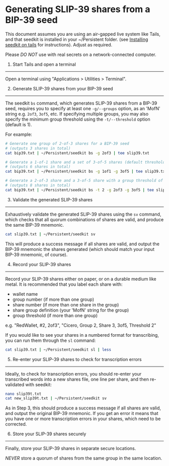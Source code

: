 
Generating SLIP-39 shares from a BIP-39 seed
============================================

This document assumes you are using an air-gapped live system like
Tails, and that seedkit is installed in your ~/Persistent folder.
(see [Installing seedkit on tails](https://github.com/gavincarr/seedkit/blob/main/recipes/installing_seedkit_on_tails.md)
for instructions). Adjust as required.

Please *DO NOT* use with real secrets on a network-connected computer.


1. Start Tails and open a terminal
----------------------------------

Open a terminal using "Applications > Utilities > Terminal".


2. Generate SLIP-39 shares from your BIP-39 seed
------------------------------------------------

The seedkit `bs` command, which generates SLIP-39 shares from a
BIP-39 seed, requires you to specify at least one `-g/--groups` option,
as an 'MofN' string e.g. `2of3`, `3of5`, etc. If specifying multiple
groups, you may also specify the minimum group threshold using the
`-t/--threshold` option (default is 1).

For example:

```bash
# Generate one group of 2-of-3 shares for a BIP-39 seed
# (outputs 3 shares in total)
cat bip39.txt | ~/Persistent/seedkit bs -g 2of3 | tee slip39.txt

# Generate a 1-of-1 share and a set of 3-of-5 shares (default threshold == 1)
# (outputs 6 shares in total)
cat bip39.txt | ~/Persistent/seedkit bs -g 1of1 -g 3of5 | tee slip39.txt

# Generate a 2-of-3 share and a 3-of-5 share with a group threshold of 2
# (outputs 8 shares in total)
cat bip39.txt | ~/Persistent/seedkit bs -t 2 -g 2of3 -g 3of5 | tee slip39.txt
```


3. Validate the generated SLIP-39 shares
----------------------------------------

Exhaustively validate the generated SLIP-39 shares using the `sv` command,
which checks that all quorum combinations of shares are valid, and produce
the same BIP-39 mnemonic.

```bash
cat slip39.txt | ~/Persistent/seedkit sv
```

This will produce a success message if all shares are valid, and output the
BIP-39 mnemonic the shares generated (which should match your input BIP-39
mnemonic, of course).


4. Record your SLIP-39 shares
-----------------------------

Record your SLIP-39 shares either on paper, or on a durable medium like
metal. It is recommended that you label each share with:

- wallet name
- group number (if more than one group)
- share number (if more than one share in the group)
- share group definition (your 'MofN' string for the group)
- group threshold (if more than one group)

e.g. "RedWallet, #2, 2of3", "Cicero, Group 2, Share 3, 3of5, Threshold 2"

If you would like to see your shares in a numbered format for transcribing,
you can run them through the `sl` command:

```bash
cat slip39.txt | ~/Persistent/seedkit sl | less
```


5. Re-enter your SLIP-39 shares to check for transcription errors
-----------------------------------------------------------------

Ideally, to check for transcription errors, you should re-enter your
transcribed words into a new shares file, one line per share, and then
re-validated with seedkit:

```bash
nano slip39t.txt
cat new_slip39t.txt | ~/Persistent/seedkit sv
```

As in Step 3, this should produce a success message if all shares are valid,
and output the original BIP-39 mnemonic. If you get an error it means that
you have one or more transcription errors in your shares, which need to be
corrected.


6. Store your SLIP-39 shares securely
-------------------------------------

Finally, store your SLIP-39 shares in separate secure locations.

*NEVER* store a quorum of shares from the same group in the same location.

